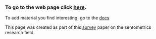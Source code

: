 
### To go to the web page click [here](https://sborms.github.io/econometrics-meets-sentiment/).

To add material you find interesting, go to the [docs](https://github.com/sborms/econometrics-meets-sentiment/tree/master/docs)

This page was created as part of this [survey](https://doi.org/10.2139/ssrn.2652876) paper on the sentometrics research field.

